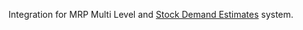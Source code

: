 Integration for MRP Multi Level and [Stock Demand
Estimates](https://github.com/OCA/stock-logistics-warehouse/tree/12.0/stock_demand_estimate)
system.
